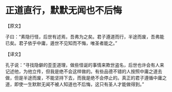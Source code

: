# 正道直行，默默无闻也不后悔

【原文】 

子曰：“素隐行怪，后世有述焉，吾弗为之矣。君子遵道而行，半途而废，吾弗能已矣。君子依乎中庸，遁世不见知而不悔，唯圣者能之。” 

【译文】 

孔子说：“寻找隐僻的歪歪道理，做些怪诞的事情来欺世盗名，后世也许会有人来记述他，为他立传，但我是绝不会这样做的。有些品德不错的人按照中庸之道去做，但是半途而废，不能坚持下去，而我是绝不会停止的。真正的君子遵循中庸之道，即使一生默默无闻不被人知道也不后悔，这只有圣人才能做得到。”
 